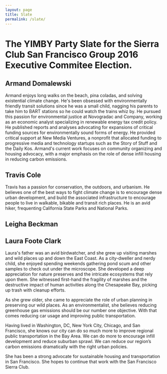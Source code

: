 ```yaml
---
layout: page
title: Slate
permalink: /slate/
---
```


# The YIMBY Party Slate for the Sierra Club San Francisco Group 2016 Executive Commitee Election.

## Armand Domalewski

Armand enjoys long walks on the beach, pina coladas, and
solving existential climate change. He's been obsessed with
environmentally friendly transit solutions since he was a small child,
nagging his parents to take him to BART stations so he could watch the
trains whiz by. He pursued this passion for environmental justice at
Novogradac and Company, working as an economic analyst specializing in
renewable energy tax credit policy. He published reports and analyses
advocating for expansions of critical funding sources for
environmentally sound forms of energy. He provided critical support at
New Media Ventures, a nonprofit that allocated funding to progressive
media and technology startups such as the Story of Stuff and the Daily
Kos. Armand's current work focuses on community organizing and housing
advocacy, with a major emphasis on the role of dense infill housing in
reducing carbon emissions.

## Travis Cole

Travis has a passion for conservation, the outdoors, and urbanism. He
believes one of the best ways to fight climate change is to encourage
dense urban development, and build the associated infrastructure
 to encourage people to live in walkable, bikable and transit rich 
places.  He is an avid hiker, frequenting California State Parks and
National Parks.

## Leigha Beckman

## Laura Foote Clark

Laura's father was an avid birdwatcher, and she grew up visiting marshes and
wild places up and down the East Coast. As a city-dweller and nerdy
child, she enjoyed spending weekends gathering pond scum and other samples
to check out under the microscope. She developed a deep appreciation for
nature preserves and the intricate ecosystems that rely upon them. She
witnessed first-hand the fragility of marshes and the destructive impact
of human activities along the Chesapeake Bay, picking up trash with
cleanup efforts.
 
As she grew older, she came to appreciate the role of urban planning in
preserving our wild places. As an environmentalist, she believes reducing
greenhouse gas emissions should be our number one objective. With that
comes reducing car usage and improving public transportation.
 
Having lived in Washington, DC, New York City, Chicago, and San
Francisco, she knows our city can do so much more to improve regional
public transportation in the Bay Area. We can do more to encourage
infill development and reduce suburban sprawl. We can reduce our
region’s carbon emissions dramatically with the right urban policies.
 
She has been a strong advocate for sustainable housing and transportation
in San Francisco. She hopes to continue that work with the San Francisco
Sierra Club.

